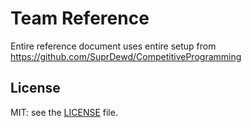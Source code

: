 # Team Reference

Entire reference document uses entire setup from https://github.com/SuprDewd/CompetitiveProgramming

## License
MIT: see the [LICENSE](https://github.com/SuprDewd/CompetitiveProgramming/blob/master/LICENSE) file.

